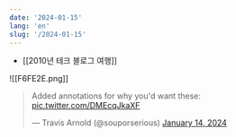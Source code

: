 ```yaml
---
date: '2024-01-15'
lang: 'en'
slug: '/2024-01-15'
---
```


- [[2010년 테크 블로그 여행]]

![[F6FE2E.png]]

<blockquote class="twitter-tweet">
<p lang="en" dir="ltr">
Added annotations for why you&#39;d want these: <a href="https://t.co/DMEcqJkaXF">pic.twitter.com/DMEcqJkaXF</a>
</p>
&mdash; Travis Arnold (@souporserious) <a href="https://twitter.com/souporserious/status/1746378842787459501?ref_src=twsrc%5Etfw">January 14, 2024</a></blockquote>
